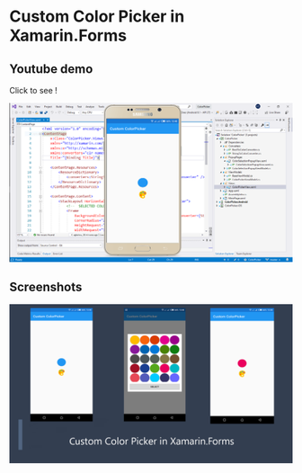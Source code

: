 #  Custom Color Picker in Xamarin.Forms 

## Youtube demo

Click to see !

[![Youtube demo](ColorPicker/screenshots/demo_thumbail.png)](https://www.youtube.com/watch?v=j2k44fIM_Ew)



## Screenshots

![](ColorPicker/screenshots/post.png)
